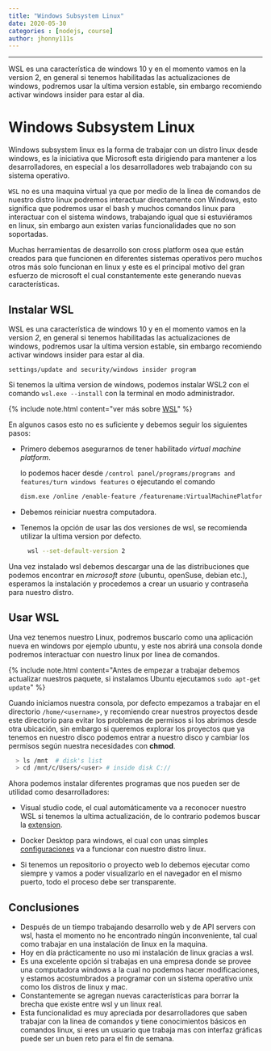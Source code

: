 ```yaml
---
title: "Windows Subsystem Linux"
date: 2020-05-30
categories : [nodejs, course]
author: jhonny111s
---
```


--------------
WSL es una característica de windows 10 y en el momento vamos en la version 2, en general si tenemos habilitadas las actualizaciones de windows, podremos usar la ultima version estable, sin embargo recomiendo activar windows insider para estar al dia.

# Windows Subsystem Linux

Windows subsystem linux es la forma de trabajar con un distro linux desde windows, es la iniciativa que Microsoft esta dirigiendo para mantener a los desarrolladores, en especial a los desarrolladores web trabajando con su sistema operativo.

`WSL` no es una maquina virtual ya que por medio de la linea de comandos de nuestro distro linux podremos interactuar directamente con Windows, esto significa que podremos usar el bash y  muchos comandos linux para interactuar con el sistema windows, trabajando igual que si estuviéramos en linux, sin embargo aun existen varias funcionalidades que no son soportadas.

Muchas herramientas de desarrollo son cross platform osea que están creados para que funcionen en diferentes sistemas operativos pero muchos otros más solo funcionan en  linux y este es el principal motivo del gran esfuerzo de microsoft el cual constantemente este generando nuevas características.


## Instalar WSL

WSL es una característica de windows 10 y en el momento vamos en la version *2*, en general si  tenemos habilitadas las actualizaciones de windows, podremos usar la ultima version estable, sin embargo recomiendo activar windows insider para estar al dia.

`settings/update and security/windows insider program`

Si tenemos la ultima version de windows, podemos instalar WSL2 con el comando `wsl.exe --install` con la terminal en modo administrador. 


{% include note.html content="ver más sobre [WSL](https://docs.microsoft.com/en-us/windows/wsl/install-win10)" %}


En algunos casos esto no es suficiente y debemos seguir los siguientes pasos:

- Primero debemos asegurarnos de tener habilitado *virtual machine platform*.

  lo podemos hacer desde `/control panel/programs/programs and features/turn windows features` o ejecutando el comando

    ~~~bash 
    dism.exe /online /enable-feature /featurename:VirtualMachinePlatform /all /norestart
    ~~~

- Debemos reiniciar nuestra computadora.
- Tenemos la opción de usar las dos versiones de wsl, se recomienda utilizar la ultima version por defecto.

  ~~~bash 
    wsl --set-default-version 2
  ~~~

Una vez instalado wsl debemos descargar una de las distribuciones que podemos encontrar en *microsoft store* (ubuntu, openSuse, debian etc.), esperamos la instalación y procedemos a crear un usuario y contraseña para nuestro distro.

## Usar WSL

Una vez tenemos nuestro Linux, podremos buscarlo como una aplicación nueva en windows por ejemplo ubuntu, y este nos abrirá una consola donde podremos interactuar con nuestro linux por linea de comandos.

{% include note.html content="Antes de empezar a trabajar debemos actualizar nuestros paquete, si instalamos Ubuntu ejecutamos `sudo apt-get update`" %}

Cuando iniciamos  nuestra consola, por defecto empezamos a trabajar en el directorio `/home/<username>`, y recomiendo crear nuestros proyectos desde este directorio para evitar los problemas de permisos si los abrimos desde otra ubicación, sin embargo si queremos explorar los proyectos que ya tenemos en nuestro disco podemos entrar a nuestro disco y cambiar los permisos según nuestra necesidades con **chmod**.

  ~~~bash 
    > ls /mnt  # disk's list
    > cd /mnt/c/Users/<user> # inside disk C://
  ~~~

Ahora podemos instalar diferentes programas que nos pueden ser de utilidad como desarrolladores:

- Visual studio code, el cual automáticamente va a reconocer nuestro WSL si tenemos la ultima actualización, de lo contrario podemos buscar la [extension](https://code.visualstudio.com/docs/remote/wsl).

- Docker Desktop para windows, el cual con unas simples [configuraciones](https://docs.docker.com/docker-for-windows/wsl/) va a funcionar con nuestro distro linux.

- Si tenemos un repositorio o proyecto web lo debemos ejecutar como siempre y vamos a poder visualizarlo en el navegador en el mismo puerto, todo el proceso debe ser transparente.

## Conclusiones

- Después de un tiempo trabajando desarrollo web y de API servers con wsl, hasta el momento no he encontrado ningún inconveniente, tal cual como trabajar en una instalación de linux en la maquina.
- Hoy en día prácticamente no uso mi instalación de linux gracias a wsl.
- Es una excelente opción si trabajas en una empresa donde se provee una computadora windows a la cual no podemos hacer modificaciones, y estamos acostumbrados a programar con un sistema operativo unix como los distros de linux y mac.
- Constantemente se agregan nuevas características para borrar la brecha que existe entre wsl y un linux real.
- Esta funcionalidad es muy apreciada por desarrolladores que saben trabajar con la linea de comandos y tiene conocimientos básicos en comandos linux, si eres un usuario que trabaja mas con interfaz gráficas puede ser un buen reto para el fin de semana. 









